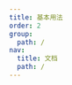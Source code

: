 ```yaml
---
title: 基本用法
order: 2
group:
  path: /
nav:
  title: 文档
  path: /
---
```



<code src="./demos/basic.jsx"   background="#f5f5f5" />

